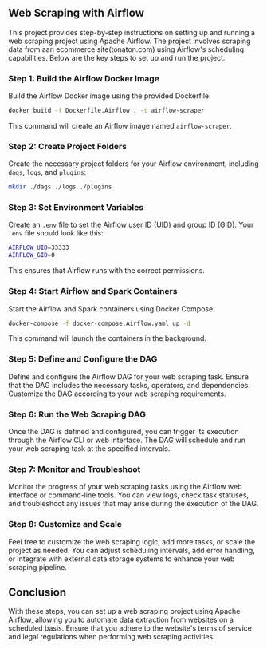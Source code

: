 ## Web Scraping with Airflow

This project provides step-by-step instructions on setting up and running a web scraping project using Apache Airflow. The project involves scraping data from aan ecommerce site(tonaton.com) using Airflow's scheduling capabilities. Below are the key steps to set up and run the project.

### Step 1: Build the Airflow Docker Image

Build the Airflow Docker image using the provided Dockerfile:

```bash
docker build -f Dockerfile.Airflow . -t airflow-scraper
```

This command will create an Airflow image named `airflow-scraper`.

### Step 2: Create Project Folders

Create the necessary project folders for your Airflow environment, including `dags`, `logs`, and `plugins`:

```bash
mkdir ./dags ./logs ./plugins
```

### Step 3: Set Environment Variables

Create an `.env` file to set the Airflow user ID (UID) and group ID (GID). Your `.env` file should look like this:

```bash
AIRFLOW_UID=33333
AIRFLOW_GID=0
```

This ensures that Airflow runs with the correct permissions.

### Step 4: Start Airflow and Spark Containers

Start the Airflow and Spark containers using Docker Compose:

```bash
docker-compose -f docker-compose.Airflow.yaml up -d
```

This command will launch the containers in the background.

### Step 5: Define and Configure the DAG

Define and configure the Airflow DAG for your web scraping task. Ensure that the DAG includes the necessary tasks, operators, and dependencies. Customize the DAG according to your web scraping requirements.

### Step 6: Run the Web Scraping DAG

Once the DAG is defined and configured, you can trigger its execution through the Airflow CLI or web interface. The DAG will schedule and run your web scraping task at the specified intervals.

### Step 7: Monitor and Troubleshoot

Monitor the progress of your web scraping tasks using the Airflow web interface or command-line tools. You can view logs, check task statuses, and troubleshoot any issues that may arise during the execution of the DAG.

### Step 8: Customize and Scale

Feel free to customize the web scraping logic, add more tasks, or scale the project as needed. You can adjust scheduling intervals, add error handling, or integrate with external data storage systems to enhance your web scraping pipeline.

## Conclusion

With these steps, you can set up a web scraping project using Apache Airflow, allowing you to automate data extraction from websites on a scheduled basis. Ensure that you adhere to the website's terms of service and legal regulations when performing web scraping activities.